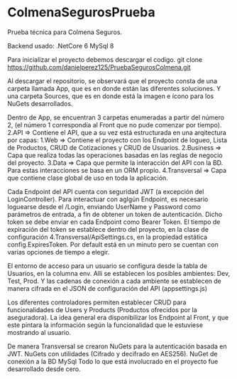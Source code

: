 # ColmenaSegurosPrueba
Prueba técnica para Colmena Seguros.

Backend usado: .NetCore 6
MySql 8

Para inicializar el proyecto debemos descargar el codigo. 
git clone https://github.com/danielperez125/PruebaSegurosColmena.git

Al descargar el repositorio, se observará que el proyecto consta de una carpeta llamada App, que es en donde están las diferentes soluciones. Y una carpeta Sources, que es en donde está la imagen e ícono para los NuGets desarrollados.

Dentro de App, se encuentran 3 carpetas enumeradas a partir del número 2, (el número 1 correspondía al Front que no pude comenzar por tiempo).
2.API => Contiene el API, que a su vez está estructurada en una arqitectura por capas:
  1.Web => Contiene el proyecto con los Endpoint de logueo, Lista de Productos, CRUD de Cotizaciones y CRUD de Usuarios.
  2.Business => Capa que realiza todas las operaciones basadas en las reglas de negocio del proyecto.
  3.Data => Capa que permite la interacción del API con la BD. Para estas interacciones se basa en un ORM propio.
  4.Transversal => Capa que contiene clase global de uso en toda la aplicación. 

Cada Endpoint del API cuenta con seguridad JWT (a excepción del LoginController). Para interactuar con aglgún Endpoint, es necesario loguearse desde el /Login, enviando UserName y Password como parámetros de entrada, a fin de obtener un token de autenticación.
Dicho token se debe enviar en cada Endpoint como Bearer Token.
El tiempo de expiración del token se establece dentro del proyecto, en la clase de configuración 4.Transversal/ApiSettings.cs, en la propiedad estática config.ExpiresToken. Por default está en un minuto pero
se cuentan con varias opciones de tiempo a elegir.

El entorno de acceso para un usuario se configura desde la tabla de Usuarios, en la columna env. Allí se establecen los posibles ambientes: Dev, Test, Prod. Y las cadenas de conexión a cada ambiente se establecen
de manera cifrada en el JSON de configuración del API (appsettings.js)

Los diferentes controladores permiten establecer CRUD para funcionalidades de Users y Products (Productos ofrecidos por la aseguradora). La idea general era disponibilizar los Endpoint al Front, y que este pintara la información según la funcionalidad que le estuviese mostrando al usuario.

De manera Transversal se crearon NuGets para la autenticación basada en JWT. NuGets con utilidades (Cifrado y decifrado en AES256). NuGet de conexión a la BD MySql
Todo lo que está involucrado en el proyecto fue desarrollado desde cero.
